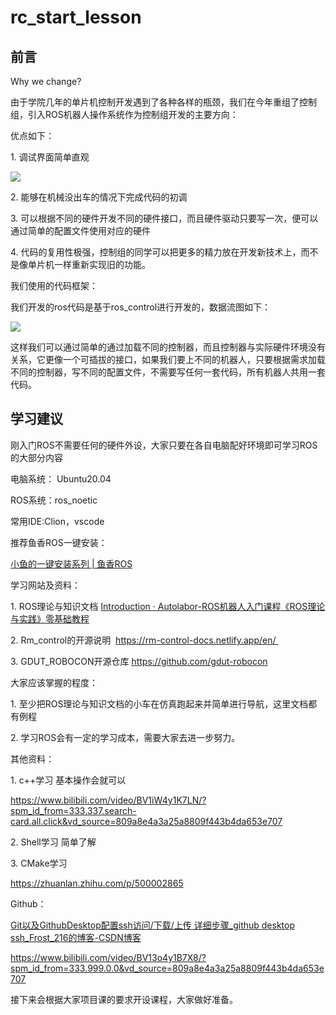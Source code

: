 # rc_start_lesson

## **前言**

Why we change?

由于学院几年的单片机控制开发遇到了各种各样的瓶颈，我们在今年重组了控制组，引入ROS机器人操作系统作为控制组开发的主要方向：

优点如下：

1. 调试界面简单直观

![](config/1-1.png)

2. 能够在机械没出车的情况下完成代码的初调

3. 可以根据不同的硬件开发不同的硬件接口，而且硬件驱动只要写一次，便可以通过简单的配置文件使用对应的硬件

4. 代码的复用性极强，控制组的同学可以把更多的精力放在开发新技术上，而不是像单片机一样重新实现旧的功能。

我们使用的代码框架：

我们开发的ros代码是基于ros_control进行开发的，数据流图如下：

![](config/1-2.png)

这样我们可以通过简单的通过加载不同的控制器，而且控制器与实际硬件环境没有关系，它更像一个可插拔的接口，如果我们要上不同的机器人，只要根据需求加载不同的控制器，写不同的配置文件，不需要写任何一套代码，所有机器人共用一套代码。

## **学习建议**

刚入门ROS不需要任何的硬件外设，大家只要在各自电脑配好环境即可学习ROS的大部分内容

电脑系统： Ubuntu20.04

ROS系统：ros_noetic

常用IDE:Clion，vscode

推荐鱼香ROS一键安装：

[小鱼的一键安装系列 | 鱼香ROS](https://fishros.org.cn/forum/topic/20/%E5%B0%8F%E9%B1%BC%E7%9A%84%E4%B8%80%E9%94%AE%E5%AE%89%E8%A3%85%E7%B3%BB%E5%88%97?lang=zh-CN)

学习网站及资料：

1. ROS理论与知识文档 [Introduction · Autolabor-ROS机器人入门课程《ROS理论与实践》零基础教程](http://www.autolabor.com.cn/book/ROSTutorials/index.html)

2. Rm_control的开源说明  https://rm-control-docs.netlify.app/en/ 

3. GDUT_ROBOCON开源仓库 https://github.com/gdut-robocon

大家应该掌握的程度：

1. 至少把ROS理论与知识文档的小车在仿真跑起来并简单进行导航，这里文档都有例程

2. 学习ROS会有一定的学习成本，需要大家去进一步努力。

其他资料：

1. c++学习 基本操作会就可以

https://www.bilibili.com/video/BV1iW4y1K7LN/?spm_id_from=333.337.search-card.all.click&vd_source=809a8e4a3a25a8809f443b4da653e707

2. Shell学习 简单了解

3. CMake学习 

https://zhuanlan.zhihu.com/p/500002865



Github：

[Git以及GithubDesktop配置ssh访问/下载/上传 详细步骤_github desktop ssh_Frost_216的博客-CSDN博客](https://blog.csdn.net/Frost216/article/details/121106062)



https://www.bilibili.com/video/BV13o4y1B7X8/?spm_id_from=333.999.0.0&vd_source=809a8e4a3a25a8809f443b4da653e707



接下来会根据大家项目课的要求开设课程，大家做好准备。
